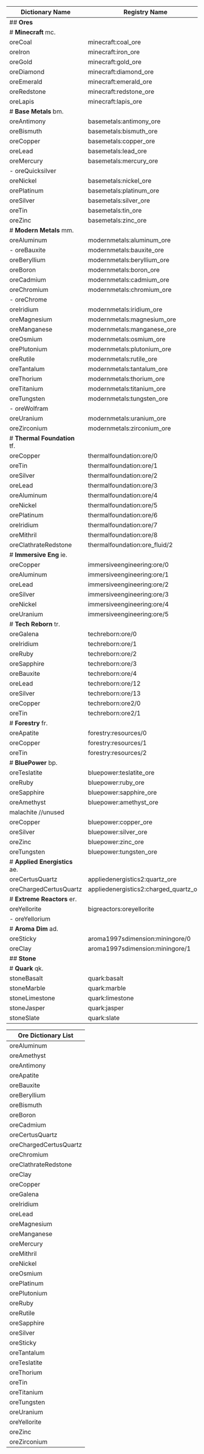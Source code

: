 |Dictionary Name                 |Registry Name                               |Furnace Output                      |Spalling Output                             |Texture Location
|--------------------------------|--------------------------------------------|------------------------------------|--------------------------------------------|-----------------------------------------------------------
|## **Ores**
|# **Minecraft** mc.
|oreCoal                         |minecraft:coal_ore                          |null                                |minecraft:coal                              |minecraft:blocks/coal_ore
|oreIron                         |minecraft:iron_ore                          |minecraft:iron_ingot                |null                                        |minecraft:blocks/iron_ore
|oreGold                         |minecraft:gold_ore                          |minecraft:gold_ingot                |null                                        |minecraft:blocks/gold_ore
|oreDiamond                      |minecraft:diamond_ore                       |null                                |minecraft:diamond                           |minecraft:blocks/diamond_ore
|oreEmerald                      |minecraft:emerald_ore                       |null                                |minecraft:emerald                           |minecraft:blocks/emerald_ore
|oreRedstone                     |minecraft:redstone_ore                      |null                                |minecraft:redstone                          |minecraft:blocks/redstone_ore
|oreLapis                        |minecraft:lapis_ore                         |null                                |minecraft:dye/4                             |minecraft:blocks/lapis_ore
|# **Base Metals** bm.
|oreAntimony                     |basemetals:antimony_ore                     |basemetals:antimony_ingot           |basemetals:antimony_powder                  |basemetals:blocks/antimony_ore
|oreBismuth                      |basemetals:bismuth_ore                      |basemetals:bismuth_ingot            |basemetals:bismuth_powder                   |basemetals:blocks/bismuth_ore
|oreCopper                       |basemetals:copper_ore                       |basemetals:copper_ingot             |basemetals:copper_powder                    |basemetals:blocks/copper_ore
|oreLead                         |basemetals:lead_ore                         |basemetals:lead_ingot               |basemetals:lead_powder                      |basemetals:blocks/lead_ore
|oreMercury                      |basemetals:mercury_ore                      |basemetals:mercury_ingot            |basemetals:mercury_powder                   |basemetals:blocks/mercury_ore
|- oreQuicksilver                |                                            |                                    |                                            |
|oreNickel                       |basemetals:nickel_ore                       |basemetals:nickel_ingot             |basemetals:nickel_powder                    |basemetals:blocks/nickel_ore
|orePlatinum                     |basemetals:platinum_ore                     |basemetals:platinum_ingot           |basemetals:platinum_powder                  |basemetals:blocks/platinum_ore
|oreSilver                       |basemetals:silver_ore                       |basemetals:silver_ingot             |basemetals:silver_powder                    |basemetals:blocks/silver_ore
|oreTin                          |basemetals:tin_ore                          |basemetals:tin_ingot                |basemetals:tin_powder                       |basemetals:blocks/tin_ore
|oreZinc                         |basemetals:zinc_ore                         |basemetals:zinc_ingot               |basemetals:zinc_powder                      |basemetals:blocks/zinc_ore
|# **Modern Metals** mm.
|oreAluminum                     |modernmetals:aluminum_ore                   |modernmetals:aluminum_ingot         |modernmetals:aluminum_powder                |modernmetals:blocks/aluminum_ore
|- oreBauxite                    |modernmetals:bauxite_ore                    |modernmetals:bauxite_ingot          |modernmetals:bauxite_powder                 |modernmetals:blocks/bauxite_ore
|oreBeryllium                    |modernmetals:beryllium_ore                  |modernmetals:beryllium_ingot        |modernmetals:beryllium_powder               |modernmetals:blocks/beryllium_ore
|oreBoron                        |modernmetals:boron_ore                      |modernmetals:boron_ingot            |modernmetals:boron_powder                   |modernmetals:blocks/boron_ore
|oreCadmium                      |modernmetals:cadmium_ore                    |modernmetals:cadmium_ingot          |modernmetals:cadmium_powder                 |modernmetals:blocks/cadmium_ore
|oreChromium                     |modernmetals:chromium_ore                   |modernmetals:chromium_ingot         |modernmetals:chromium_powder                |modernmetals:blocks/chromium_ore
|- oreChrome                     |                                            |                                    |                                            |
|oreIridium                      |modernmetals:iridium_ore                    |modernmetals:iridium_ingot          |modernmetals:iridium_powder                 |modernmetals:blocks/iridium_ore
|oreMagnesium                    |modernmetals:magnesium_ore                  |modernmetals:magnesium_ingot        |modernmetals:magnesium_powder               |modernmetals:blocks/magnesium_ore
|oreManganese                    |modernmetals:manganese_ore                  |modernmetals:manganese_ingot        |modernmetals:manganese_powder               |modernmetals:blocks/manganese_ore
|oreOsmium                       |modernmetals:osmium_ore                     |modernmetals:osmium_ingot           |modernmetals:osmium_powder                  |modernmetals:blocks/osmium_ore
|orePlutonium                    |modernmetals:plutonium_ore                  |modernmetals:plutonium_ingot        |modernmetals:plutonium_powder               |modernmetals:blocks/plutonium_ore
|oreRutile                       |modernmetals:rutile_ore                     |modernmetals:rutile_ingot           |modernmetals:rutile_powder                  |modernmetals:blocks/rutile_ore
|oreTantalum                     |modernmetals:tantalum_ore                   |modernmetals:tantalum_ingot         |modernmetals:tantalum_powder                |modernmetals:blocks/tantalum_ore
|oreThorium                      |modernmetals:thorium_ore                    |modernmetals:thorium_ingot          |modernmetals:thorium_powder                 |modernmetals:blocks/thorium_ore
|oreTitanium                     |modernmetals:titanium_ore                   |modernmetals:titanium_ingot         |modernmetals:titanium_powder                |modernmetals:blocks/titanium_ore
|oreTungsten                     |modernmetals:tungsten_ore                   |modernmetals:tungsten_ingot         |modernmetals:tungsten_powder                |modernmetals:blocks/tungsten_ore
|- oreWolfram                    |                                            |                                    |                                            |
|oreUranium                      |modernmetals:uranium_ore                    |modernmetals:uranium_ingot          |modernmetals:uranium_powder                 |modernmetals:blocks/uranium_ore
|oreZirconium                    |modernmetals:zirconium_ore                  |modernmetals:zirconium_ingot        |modernmetals:zirconium_powder               |modernmetals:blocks/zirconium_ore
|# **Thermal Foundation** tf.
|oreCopper                       |thermalfoundation:ore/0                     |thermalfoundation:material/128      |thermalfoundation:material/64               |thermalfoundation:blocks/ore/ore_copper
|oreTin                          |thermalfoundation:ore/1                     |thermalfoundation:material/129      |thermalfoundation:material/65               |thermalfoundation:blocks/ore/ore_tin
|oreSilver                       |thermalfoundation:ore/2                     |thermalfoundation:material/130      |thermalfoundation:material/66               |thermalfoundation:blocks/ore/ore_silver
|oreLead                         |thermalfoundation:ore/3                     |thermalfoundation:material/131      |thermalfoundation:material/67               |thermalfoundation:blocks/ore/ore_lead
|oreAluminum                     |thermalfoundation:ore/4                     |thermalfoundation:material/132      |thermalfoundation:material/68               |thermalfoundation:blocks/ore/ore_aluminum
|oreNickel                       |thermalfoundation:ore/5                     |thermalfoundation:material/133      |thermalfoundation:material/69               |thermalfoundation:blocks/ore/ore_nickel
|orePlatinum                     |thermalfoundation:ore/6                     |thermalfoundation:material/134      |thermalfoundation:material/70               |thermalfoundation:blocks/ore/ore_platinum
|oreIridium                      |thermalfoundation:ore/7                     |thermalfoundation:material/135      |thermalfoundation:material/71               |thermalfoundation:blocks/ore/ore_iridium
|oreMithril                      |thermalfoundation:ore/8                     |thermalfoundation:material/136      |thermalfoundation:material/72               |thermalfoundation:blocks/ore/ore_mithril
|oreClathrateRedstone            |thermalfoundation:ore_fluid/2               |null                                |thermalfoundation:material/893              |thermalfoundation:blocks/ore/ore_fluid_redstone
|# **Immersive Eng** ie.
|oreCopper                       |immersiveengineering:ore/0                  |immersiveengineering:metal/0        |immersiveengineering:metal/9                |immersiveengineering:blocks/ore_copper
|oreAluminum                     |immersiveengineering:ore/1                  |immersiveengineering:metal/1        |immersiveengineering:metal/10               |immersiveengineering:blocks/ore_aluminum
|oreLead                         |immersiveengineering:ore/2                  |immersiveengineering:metal/2        |immersiveengineering:metal/11               |immersiveengineering:blocks/ore_lead
|oreSilver                       |immersiveengineering:ore/3                  |immersiveengineering:metal/3        |immersiveengineering:metal/12               |immersiveengineering:blocks/ore_silver
|oreNickel                       |immersiveengineering:ore/4                  |immersiveengineering:metal/4        |immersiveengineering:metal/13               |immersiveengineering:blocks/ore_nickel
|oreUranium                      |immersiveengineering:ore/5                  |immersiveengineering:metal/5        |immersiveengineering:metal/14               |immersiveengineering:blocks/ore_uranium
|# **Tech Reborn** tr.
|oreGalena                       |techreborn:ore/0                            |null                                |techreborn:dust/23                          |techreborn:blocks/ore/galena_ore
|oreIridium                      |techreborn:ore/1                            |null                                |techreborn:dust/64                          |techreborn:blocks/ore/iridium_ore
|oreRuby                         |techreborn:ore/2                            |null                                |techreborn:gem/0                            |techreborn:blocks/ore/ruby_ore
|oreSapphire                     |techreborn:ore/3                            |null                                |techreborn:gem/1                            |techreborn:blocks/ore/sapphire_ore
|oreBauxite                      |techreborn:ore/4                            |null                                |techreborn:dust/5                           |techreborn:blocks/ore/bauxite_ore
|oreLead                         |techreborn:ore/12                           |techreborn:ingot/8                  |techreborn:dust/29                          |techreborn:blocks/ore/lead_ore
|oreSilver                       |techreborn:ore/13                           |techreborn:ingot/11                 |techreborn:dust/47                          |techreborn:blocks/ore/silver_ore
|oreCopper                       |techreborn:ore2/0                           |techreborn:ingot/4                  |techreborn:dust/14                          |techreborn:blocks/ore/copper_ore
|oreTin                          |techreborn:ore2/1                           |techreborn:ingot/13                 |techreborn:dust/53                          |techreborn:blocks/ore/tin_ore
|# **Forestry** fr.
|oreApatite                      |forestry:resources/0                        |null                                |forestry:apatite                            |forestry:blocks/ores/apatite.png
|oreCopper                       |forestry:resources/1                        |forestry:ingot_copper               |null                                        |forestry:blocks/ores/copper.png
|oreTin                          |forestry:resources/2                        |forestry:ingot_tin                  |null                                        |forestry:blocks/ores/tin.png
|# **BluePower** bp.
|oreTeslatite                    |bluepower:teslatite_ore                     |null                                |bluepower:teslatite_dust                    |bluepower:blocks/teslatite_ore
|oreRuby                         |bluepower:ruby_ore                          |null                                |bluepower:ruby_gem                          |bluepower:blocks/ruby_ore
|oreSapphire                     |bluepower:sapphire_ore                      |null                                |bluepower:sapphire_gem                      |bluepower:blocks/sapphire_ore
|oreAmethyst                     |bluepower:amethyst_ore                      |null                                |bluepower:amethyst_gem                      |bluepower:blocks/amethyst_ore
|malachite //unused              |                                            |                                    |                                            |
|oreCopper                       |bluepower:copper_ore                        |bluepower:copper_ingot              |null                                        |bluepower:blocks/copper_ore
|oreSilver                       |bluepower:silver_ore                        |bluepower:silver_ingot              |null                                        |bluepower:blocks/silver_ore
|oreZinc                         |bluepower:zinc_ore                          |bluepower:zinc_ingot                |null                                        |bluepower:blocks/zinc_ore
|oreTungsten                     |bluepower:tungsten_ore                      |bluepower:tungsten_nugget           |null                                        |bluepower:blocks/tungsten_ore
|# **Applied Energistics** ae.
|oreCertusQuartz                 |appliedenergistics2:quartz_ore              |null                                |appliedenergistics2:material/0              |appliedenergistics2:blocks/quartz_ore
|oreChargedCertusQuartz          |appliedenergistics2:charged_quartz_ore      |null                                |appliedenergistics2:material/1              |appliedenergistics2:blocks/charged_quartz_ore
|# **Extreme Reactors** er.
|oreYellorite                    |bigreactors:oreyellorite                    |bigreactors:ingotyellorium          |bigreactors:dustyellorium                   |bigreactors:blocks/oreYellorite
|- oreYellorium                  |                                            |                                    |                                            |
|# **Aroma Dim** ad.
|oreSticky                       |aroma1997sdimension:miningore/0             |minecraft:slime_ball                |minecraft:slime_ball                        |aroma1997sdimension:blocks/stickyore
|oreClay                         |aroma1997sdimension:miningore/1             |minecraft:clay_ball                 |minecraft:clay_ball                         |aroma1997sdimension:blocks/clayore
|## **Stone**
|# **Quark** qk.
|stoneBasalt                     |quark:basalt                                |                                    |                                            |quark:blocks/basalt
|stoneMarble                     |quark:marble                                |                                    |                                            |quark:blocks/marble
|stoneLimestone                  |quark:limestone                             |                                    |                                            |quark:blocks/limestone
|stoneJasper                     |quark:jasper                                |                                    |                                            |quark:blocks/jasper
|stoneSlate                      |quark:slate                                 |                                    |                                            |quark:blocks/slate


|Ore Dictionary List|
|-------------------|
|oreAluminum|
|oreAmethyst|
|oreAntimony|
|oreApatite|
|oreBauxite|
|oreBeryllium|
|oreBismuth|
|oreBoron|
|oreCadmium|
|oreCertusQuartz|
|oreChargedCertusQuartz|
|oreChromium|
|oreClathrateRedstone|
|oreClay|
|oreCopper|
|oreGalena|
|oreIridium|
|oreLead|
|oreMagnesium|
|oreManganese|
|oreMercury|
|oreMithril|
|oreNickel|
|oreOsmium|
|orePlatinum|
|orePlutonium|
|oreRuby|
|oreRutile|
|oreSapphire|
|oreSilver|
|oreSticky|
|oreTantalum|
|oreTeslatite|
|oreThorium|
|oreTin|
|oreTitanium|
|oreTungsten|
|oreUranium|
|oreYellorite|
|oreZinc|
|oreZirconium|